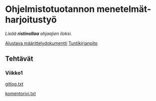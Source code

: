 # Ohjelmistotuotannon menetelmät-harjoitustyö
_Lisää **ristinollaa** ohjaajien iloksi._

[Alustava määrittelydokumentti](/documentation/vaatimusmaarittely.md)
[Tuntikirjanpito](/documentation/tuntikirjanpito.md)

## Tehtävät
### Viikko1
[gitlog.txt](/laskarit/viikko1/gitlog.txt)

[komentorivi.txt](/laskarit/viikko1/komentorivi.txt)
